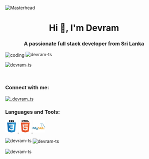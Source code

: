 ![Masterhead](https://repository-images.githubusercontent.com/588181932/e36ec678-7984-4cdd-8e4c-a3932772ff8e)
<h1 align="center">Hi 👋, I'm Devram</h1>
<h3 align="center">A passionate full stack developer from Sri Lanka</h3>
<img align="center" alt="coding" height="600" width="1200" src="https://user-images.githubusercontent.com/74038190/238353480-219bcc70-f5dc-466b-9a60-29653d8e8433.gif"


<p align="left"> <img src="https://komarev.com/ghpvc/?username=devram-ts&label=Profile%20views&color=0e75b6&style=flat" alt="devram-ts" /> </p>

<p align="left"> <a href="https://github.com/ryo-ma/github-profile-trophy"><img src="https://github-profile-trophy.vercel.app/?username=devram-ts" alt="devram-ts" /></a> </p>

<p align="left"> <a href="https://twitter.com/" target="blank"><img src="https://img.shields.io/twitter/follow/?logo=twitter&style=for-the-badge" alt="" /></a> </p>

<h3 align="left">Connect with me:</h3>
<p align="left">
<a href="https://instagram.com/_devram_ts" target="blank"><img align="center" src="https://raw.githubusercontent.com/rahuldkjain/github-profile-readme-generator/master/src/images/icons/Social/instagram.svg" alt="_devram_ts" height="30" width="40" /></a>
</p>

<h3 align="left">Languages and Tools:</h3>
<p align="left"> <a href="https://www.w3schools.com/css/" target="_blank" rel="noreferrer"> <img src="https://raw.githubusercontent.com/devicons/devicon/master/icons/css3/css3-original-wordmark.svg" alt="css3" width="40" height="40"/> </a> <a href="https://www.w3.org/html/" target="_blank" rel="noreferrer"> <img src="https://raw.githubusercontent.com/devicons/devicon/master/icons/html5/html5-original-wordmark.svg" alt="html5" width="40" height="40"/> </a> <a href="https://www.mysql.com/" target="_blank" rel="noreferrer"> <img src="https://raw.githubusercontent.com/devicons/devicon/master/icons/mysql/mysql-original-wordmark.svg" alt="mysql" width="40" height="40"/> </a> </p>

<p><img align="left" src="https://github-readme-stats.vercel.app/api/top-langs?username=devram-ts&show_icons=true&locale=en&layout=compact" alt="devram-ts" /></p>

<p>&nbsp;<img align="center" src="https://github-readme-stats.vercel.app/api?username=devram-ts&show_icons=true&locale=en" alt="devram-ts" /></p>

<p><img align="center" src="https://github-readme-streak-stats.herokuapp.com/?user=devram-ts&" alt="devram-ts" /></p>
